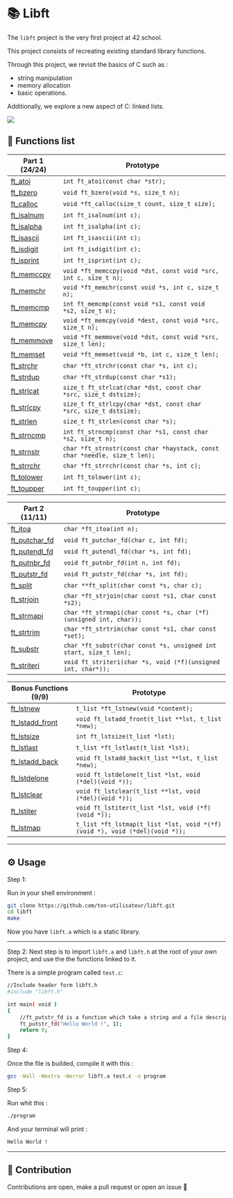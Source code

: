 # 📚 Libft

The `libft` project is the very first project at 42 school.

This project consists of recreating existing standard library functions.

Through this project, we revisit the basics of C such as :
- string manipulation
- memory allocation
- basic operations.

Additionally, we explore a new aspect of C: linked lists.

![](https://raw.githubusercontent.com/andreasbm/readme/master/assets/lines/rainbow.png)

## 📂 Functions list

| Part 1 (24/24) | Prototype                                       |
|----------------|------------------------------------------------|
| [ft_atoi](ft_atoi.c)        | `int ft_atoi(const char *str);`                |
| [ft_bzero](ft_bzero.c)       | `void ft_bzero(void *s, size_t n);`            |
| [ft_calloc](ft_calloc.c)      | `void *ft_calloc(size_t count, size_t size);`  |
| [ft_isalnum](ft_isalnum.c)     | `int ft_isalnum(int c);`                        |
| [ft_isalpha](ft_isalpha.c)     | `int ft_isalpha(int c);`                        |
| [ft_isascii](ft_isascii.c)     | `int ft_isascii(int c);`                        |
| [ft_isdigit](ft_isdigit.c)     | `int ft_isdigit(int c);`                        |
| [ft_isprint](ft_isprint.c)     | `int ft_isprint(int c);`                        |
| [ft_memccpy](ft_memccpy.c)     | `void *ft_memccpy(void *dst, const void *src, int c, size_t n);` |
| [ft_memchr](ft_memchr.c)      | `void *ft_memchr(const void *s, int c, size_t n);` |
| [ft_memcmp](ft_memcmp.c)      | `int ft_memcmp(const void *s1, const void *s2, size_t n);` |
| [ft_memcpy](ft_memcpy.c)      | `void *ft_memcpy(void *dest, const void *src, size_t n);` |
| [ft_memmove](ft_memmove.c)     | `void *ft_memmove(void *dst, const void *src, size_t len);` |
| [ft_memset](ft_memset.c)      | `void *ft_memset(void *b, int c, size_t len);` |
| [ft_strchr](ft_strchr.c)      | `char *ft_strchr(const char *s, int c);`       |
| [ft_strdup](ft_strdup.c)      | `char *ft_strdup(const char *s1);`              |
| [ft_strlcat](ft_strlcat.c)     | `size_t ft_strlcat(char *dst, const char *src, size_t dstsize);` |
| [ft_strlcpy](ft_strlcpy.c)     | `size_t ft_strlcpy(char *dst, const char *src, size_t dstsize);` |
| [ft_strlen](ft_strlen.c)      | `size_t ft_strlen(const char *s);`              |
| [ft_strncmp](ft_strncmp.c)     | `int ft_strncmp(const char *s1, const char *s2, size_t n);` |
| [ft_strnstr](ft_strnstr.c)     | `char *ft_strnstr(const char *haystack, const char *needle, size_t len);` |
| [ft_strrchr](ft_strrchr.c)     | `char *ft_strrchr(const char *s, int c);`       |
| [ft_tolower](ft_tolower.c)     | `int ft_tolower(int c);`                         |
| [ft_toupper](ft_toupper.c)     | `int ft_toupper(int c);`                         |


| Part 2 (11/11) | Prototype                                       |
|----------------|------------------------------------------------|
| [ft_itoa](ft_itoa.c)        | `char *ft_itoa(int n);`                          |
| [ft_putchar_fd](ft_putchar_fd.c)  | `void ft_putchar_fd(char c, int fd);`            |
| [ft_putendl_fd](ft_putendl_fd.c)  | `void ft_putendl_fd(char *s, int fd);`           |
| [ft_putnbr_fd](ft_putnbr_fd.c)   | `void ft_putnbr_fd(int n, int fd);`               |
| [ft_putstr_fd](ft_putstr_fd.c)   | `void ft_putstr_fd(char *s, int fd);`             |
| [ft_split](ft_split.c)       | `char **ft_split(char const *s, char c);`        |
| [ft_strjoin](ft_strjoin.c)     | `char *ft_strjoin(char const *s1, char const *s2);` |
| [ft_strmapi](ft_strmapi.c)     | `char *ft_strmapi(char const *s, char (*f)(unsigned int, char));` |
| [ft_strtrim](ft_strtrim.c)     | `char *ft_strtrim(char const *s1, char const *set);` |
| [ft_substr](ft_substr.c)      | `char *ft_substr(char const *s, unsigned int start, size_t len);` |
| [ft_striteri](ft_striteri.c)    | `void ft_striteri(char *s, void (*f)(unsigned int, char*));` |

| Bonus Functions (9/9) | Prototype                                       |
|----------------|------------------------------------------------|
| [ft_lstnew](ft_lstnew_bonus.c)       | `t_list *ft_lstnew(void *content);`              |
| [ft_lstadd_front](ft_lstadd_front_bonus.c) | `void ft_lstadd_front(t_list **lst, t_list *new);` |
| [ft_lstsize](ft_lstsize_bonus.c)      | `int ft_lstsize(t_list *lst);`                    |
| [ft_lstlast](ft_lstlast_bonus.c)      | `t_list *ft_lstlast(t_list *lst);`                |
| [ft_lstadd_back](ft_lstadd_back_bonus.c)  | `void ft_lstadd_back(t_list **lst, t_list *new);`  |
| [ft_lstdelone](ft_lstdelone_bonus.c)    | `void ft_lstdelone(t_list *lst, void (*del)(void *));` |
| [ft_lstclear](ft_lstclear_bonus.c)     | `void ft_lstclear(t_list **lst, void (*del)(void *));` |
| [ft_lstiter](ft_lstiter_bonus.c)      | `void ft_lstiter(t_list *lst, void (*f)(void *));`  |
| [ft_lstmap](ft_lstmap_bonus.c)       | `t_list *ft_lstmap(t_list *lst, void *(*f)(void *), void (*del)(void *));` |

---

## ⚙️ Usage

Step 1:

Run in your shell environment :
```bash
git clone https://github.com/ton-utilisateur/libft.git
cd libft
make
```
Now you have `libft.a` which is a static library.

---

Step 2:
Next step is to import `libft.a` and `libft.h` at the root of your own project, and use the
the functions linked to it.

There is a simple program called `test.c`:

```bash
//Include header form libft.h
#include "libft.h"

int main( void )
{
    //ft_putstr_fd is a function which take a string and a file descriptor as arguments.
    ft_putstr_fd("Hello World !", 1);
    return 0;
}
```

Step 4:

Once the file is builded, compile it with this :
```bash
gcc -Wall -Wextra -Werror libft.a test.c -o program
```

Step 5:

Run whit this :
```bash
./program
```

And your terminal will print :
```bash
Hello World !
```

---

## 🤝 Contribution
Contributions are open, make a pull request or open an issue 🚀
